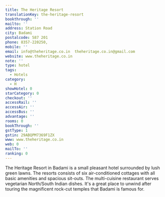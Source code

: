 ```yaml
---
title: The Heritage Resort
translationKey: the-heritage-resort
bookthrough: ''
mailto: ''
address: Station Road
city: Badami
postalcode: 587 201
phone: 8357-220250,
mobile: ''
email: info@theheritage.co.in  theheritage.co.in@gmail.com
website: www.theheritage.co.in
note: ''
type: hotel
tags:
  - Hotels
category:
  - H
showHotel: 0
starCategory: 0
checkout: ''
accessRail: ''
accessAir: ''
accessBus: ''
advantage: ''
rooms: 0
bookThrough: ''
gstType: 1
gstin: 29ABQPM7369F1ZX
www: www.theheritage.co.in
web: 0
mailTo: ''
ranking: 0
---
```







The Heritage Resort in Badami is a small pleasant hotel surrounded by lush green lawns.     The resorts consists of six air-conditioned cottages with all basic amenities and spacious sit-outs. The multi-cuisine restaurant serves vegetarian North/South Indian dishes.     It's a great place to unwind after touring the magnificent rock-cut temples that Badami is famous for.